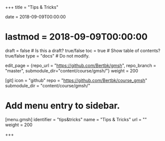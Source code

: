 +++
title = "Tips & Tricks"

date = 2018-09-09T00:00:00
# lastmod = 2018-09-09T00:00:00

draft = false  # Is this a draft? true/false
toc = true  # Show table of contents? true/false
type = "docs"  # Do not modify.

edit_page = {repo_url = "https://github.com/Bertbk/gmsh", repo_branch = "master", submodule_dir="content/course/gmsh/"}
weight = 200

[git]
  icon = "github"
  repo = "https://github.com/Bertbk/course_gmsh"
  submodule_dir = "content/course/gmsh/"
  

# Add menu entry to sidebar.
[menu.gmsh]
  identifier = "tips&tricks"
  name = "Tips & Tricks"
  url = ""
  weight = 200

+++